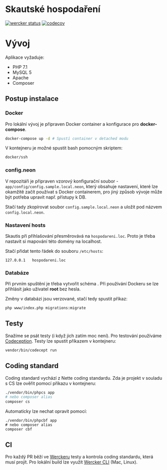 # Skautské hospodaření
[![wercker status](https://app.wercker.com/status/605e6519883993559fc355cc988e08a9/s/master "wercker status")](https://app.wercker.com/project/byKey/605e6519883993559fc355cc988e08a9)
[![codecov](https://codecov.io/gh/skaut/Skautske-hospodareni/branch/master/graph/badge.svg?token=4qqp9q95cF)](https://codecov.io/gh/skaut/Skautske-hospodareni)

# Vývoj

Aplikace vyžaduje:
- PHP 7.1
- MySQL 5
- Apache
- Composer

## Postup instalace

### Docker
Pro lokální vývoj je připraven Docker container a konfigurace pro **docker-compose**.

```bash
docker-compose up -d # Spustí container v detached modu
```

V kontejneru je možné spustit bash pomocným skriptem:
```bash
docker/ssh
```


### config.neon
V repozitáři je připraven vzorový konfigurační soubor - `app/config/config.sample.local.neon`,
který obsahuje nastavení, které lze okamžitě začít používat s Docker containerem,
pro jiný způsob vývoje může být potřeba upravit např. přístupy k DB.

Stačí tady zkopírovat soubor `config.sample.local.neon` a uložit pod názvem `config.local.neon`.

### Nastavení hosts
Skautis při přihlašování přesměrovává na `hospodareni.loc`.
Proto je třeba nastavit si mapování této domény na localhost.

Stačí přidat tento řádek do souboru `/etc/hosts`:
```
127.0.0.1   hospodareni.loc
```

### Databáze
Při prvním spuštění je třeba vytvořit schéma . Při používání Dockeru se lze přihlásit
jako uživatel **root** bez hesla.

Změny v databázi jsou verzované, stačí tedy spustit příkaz:
```bash
php www/index.php migrations:migrate
```

## Testy
Snažíme se psát testy (i když jich zatím moc není).
Pro testování používáme [Codeception](http://codeception.com/).
Testy lze spustit příkazem v kontejneru:
```bash
vendor/bin/codecept run
```

## Coding standard
Coding standard vychází z Nette coding standardu.
Zda je projekt v souladu s CS lze ověřit pomocí příkazu v kontejneru:
```bash
./vendor/bin/phpcs app
# nebo composer alias
composer cs
```

Automaticky lze nechat opravit pomocí:
```
./vendor/bin/phpcbf app
# nebo composer alias
composer cbf
```

## CI
Pro každý PR běží ve [Werckeru](http://www.wercker.com/) testy a kontrola coding standardu, která musí projít.
Pro lokální build lze využít [Wercker CLI](http://www.wercker.com/wercker-cli) (Mac, Linux).
